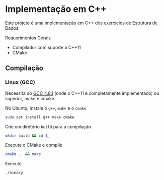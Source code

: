 # Implementação em C++
Este projeto é uma implementação em C++ dos exercícios de Estrutura de Dados

Requerimentos Gerais
* Compilador com suporte a C++11
* CMake

## Compilação
### Linux (GCC)
Necessita do [GCC 4.8.1][1] (onde o C++11 é completamente implementado) ou superior, make e cmake.

No Ubuntu, instale o `g++`, `make` e o `cmake`
```sh
sudo apt install g++ make cmake
```

Crie um diretório `build` para a compilação
```sh
mkdir build && cd $_
```

Execute o CMake e compile
```sh
cmake .. && make
```

Execute
```sh
./binary
```

[1]:[https://gcc.gnu.org/projects/cxx-status.html#cxx11]